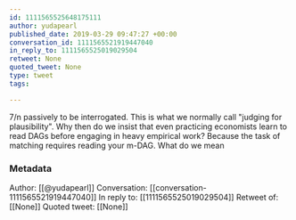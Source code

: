 ```yaml
---
id: 1111565525648175111
author: yudapearl
published_date: 2019-03-29 09:47:27 +00:00
conversation_id: 1111565521919447040
in_reply_to: 1111565525019029504
retweet: None
quoted_tweet: None
type: tweet
tags:

---
```


7/n
passively to be interrogated. This is what we normally call "judging for plausibility". Why then do we insist that even practicing economists learn to read DAGs before engaging in heavy empirical work? Because the task of matching requires reading your m-DAG. What do we mean

### Metadata

Author: [[@yudapearl]]
Conversation: [[conversation-1111565521919447040]]
In reply to: [[1111565525019029504]]
Retweet of: [[None]]
Quoted tweet: [[None]]
